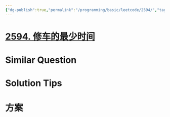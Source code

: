 ```yaml
---
{"dg-publish":true,"permalink":"/programming/basic/leetcode/2594/","tags":["leetcode/unsolved"]}
---
```



# [2594. 修车的最少时间](https://leetcode.cn/problems/minimum-time-to-repair-cars/)

# Similar Question

# Solution Tips

# 方案
